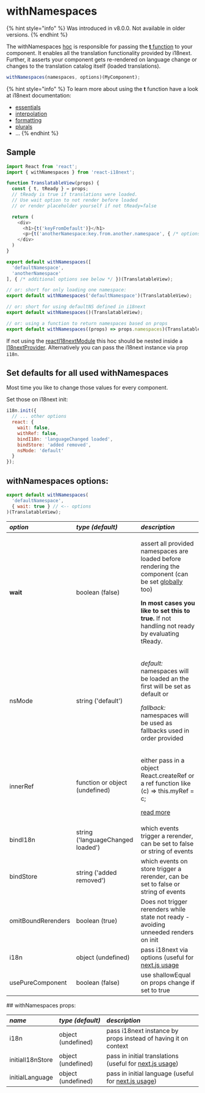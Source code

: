 # withNamespaces

{% hint style="info" %}
Was introduced in v8.0.0. Not available in older versions.
{% endhint %}

The withNamespaces [hoc](https://reactjs.org/docs/higher-order-components.html) is responsible for passing the [**t** function](https://www.i18next.com/overview/api#t) to your component. It enables all the translation functionality provided by i18next. Further, it asserts your component gets re-rendered on language change or changes to the translation catalog itself \(loaded translations\).

```javascript
withNamespaces(namespaces, options)(MyComponent);
```

{% hint style="info" %}
To learn more about using the **t** function have a look at i18next documentation:

* [essentials](https://www.i18next.com/essentials.html)
* [interpolation](https://www.i18next.com/interpolation.html)
* [formatting](https://www.i18next.com/formatting.html)
* [plurals](https://www.i18next.com/plurals.html)
* ...
{% endhint %}

## Sample

```javascript
import React from 'react';
import { withNamespaces } from 'react-i18next';

function TranslatableView(props) {
  const { t, tReady } = props;
  // tReady is true if translations were loaded.
  // Use wait option to not render before loaded
  // or render placeholder yourself if not tReady=false

  return (
    <div>
      <h1>{t('keyFromDefault')}</h1>
      <p>{t('anotherNamespace:key.from.another.namespace', { /* options t options */ })}</p>
    </div>
  )
}

export default withNamespaces([
  'defaultNamespace',
  'anotherNamespace'
], { /* additional options see below */ })(TranslatableView);

// or: short for only loading one namespace:
export default withNamespaces('defaultNamespace')(TranslatableView);

// or: short for using defaultNS defined in i18next
export default withNamespaces()(TranslatableView);

// or: using a function to return namespaces based on props
export default withNamespaces((props) => props.namespaces)(TranslatableView);
```

If not using the [reactI18nextModule](i18next-instance.md) this hoc should be nested inside a [I18nextProvider](i18nextprovider.md). Alternatively you can pass the i18next instance via prop `i18n`.

## Set defaults for all used withNamespaces

Most time you like to change those values for every component.

Set those on i18next init:

```javascript
i18n.init({
  // ... other options
  react: {
    wait: false,
    withRef: false,
    bindI18n: 'languageChanged loaded',
    bindStore: 'added removed',
    nsMode: 'default'
  }
});
```

## withNamespaces options:

```javascript
export default withNamespaces(
  'defaultNamespace',
  { wait: true } // <-- options
)(TranslatableView);
```

<table>
  <thead>
    <tr>
      <th style="text-align:left"><em><b>option</b></em>
      </th>
      <th style="text-align:left"><em><b>type (default)</b></em>
      </th>
      <th style="text-align:left"><em><b>description</b></em>
      </th>
    </tr>
  </thead>
  <tbody>
    <tr>
      <td style="text-align:left"><b>wait</b>
      </td>
      <td style="text-align:left">boolean (false)</td>
      <td style="text-align:left">
        <p>assert all provided namespaces are loaded before rendering the component
          (can be set <a href="i18next-instance.md">globally</a> too)</p>
        <p></p>
        <p><b>In most cases you like to set this to true.</b> If not handling not
          ready by evaluating tReady.</p>
      </td>
    </tr>
    <tr>
      <td style="text-align:left">nsMode</td>
      <td style="text-align:left">string ('default')</td>
      <td style="text-align:left">
        <p><em>default:</em> namespaces will be loaded an the first will be set as
          default or</p>
        <p></p>
        <p><em>fallback:</em> namespaces will be used as fallbacks used in order provided</p>
      </td>
    </tr>
    <tr>
      <td style="text-align:left">innerRef</td>
      <td style="text-align:left">function or object (undefined)</td>
      <td style="text-align:left">
        <p>either pass in a object React.createRef or a ref function like (c) =>
          this.myRef = c;</p>
        <p></p>
        <p><a href="https://gist.github.com/gaearon/1a018a023347fe1c2476073330cc5509">read more</a>
        </p>
      </td>
    </tr>
    <tr>
      <td style="text-align:left">bindI18n</td>
      <td style="text-align:left">string ('languageChanged loaded')</td>
      <td style="text-align:left">which events trigger a rerender, can be set to false or string of events</td>
    </tr>
    <tr>
      <td style="text-align:left">bindStore</td>
      <td style="text-align:left">string ('added removed')</td>
      <td style="text-align:left">which events on store trigger a rerender, can be set to false or string
        of events</td>
    </tr>
    <tr>
      <td style="text-align:left">omitBoundRerenders</td>
      <td style="text-align:left">boolean (true)</td>
      <td style="text-align:left">Does not trigger rerenders while state not ready - avoiding unneeded renders
        on init</td>
    </tr>
    <tr>
      <td style="text-align:left">i18n</td>
      <td style="text-align:left">object (undefined)</td>
      <td style="text-align:left">pass i18next via options (useful for <a href="https://github.com/i18next/react-i18next/tree/master/example/nextjs">next.js usage</a>
      </td>
    </tr>
    <tr>
      <td style="text-align:left">usePureComponent</td>
      <td style="text-align:left">boolean (false)</td>
      <td style="text-align:left">use shallowEqual on props change if set to true</td>
    </tr>
  </tbody>
</table>## withNamespaces props:

| _**name**_ | _**type \(default\)**_ | _**description**_ |
| :--- | :--- | :--- |
| i18n | object \(undefined\) | pass i18next instance by props instead of having it on context |
| initialI18nStore | object \(undefined\) | pass in initial translations \(useful for [next.js usage](https://github.com/i18next/react-i18next/tree/master/example/nextjs)\) |
| initialLanguage | object \(undefined\) | pass in initial language \(useful for [next.js usage](https://github.com/i18next/react-i18next/tree/master/example/nextjs)\) |

